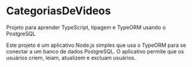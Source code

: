 # CategoriasDeVideos

Projeto para aprender TypeScript, tipagem e TypeORM usando o PostgreSQL

Este projeto é um aplicativo Node.js simples que usa o TypeORM para se conectar a um banco de dados PostgreSQL. O aplicativo permite que os usuários criem, leiam, atualizem e excluam usuários.
